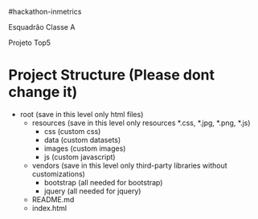 #hackathon-inmetrics

Esquadrão Classe A

Projeto Top5

# Project Structure (Please dont change it)

- root (save in this level only html files)
	- resources (save in this level only resources *.css, *.jpg, *.png, *.js)
		- css (custom css)
		- data (custom datasets)
		- images (custom images)
		- js (custom javascript)
	- vendors (save in this level only third-party libraries without customizations)
		- bootstrap (all needed for bootstrap)
		- jquery (all needed for jquery)
	- README.md
	- index.html